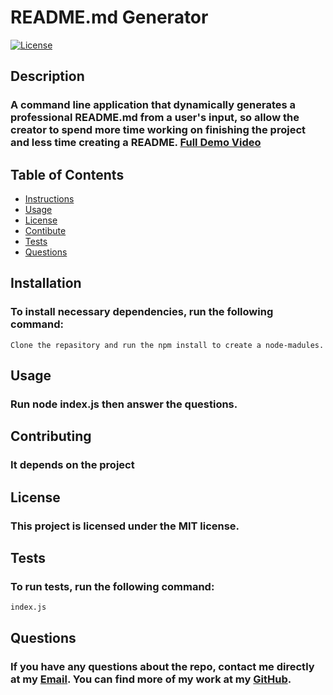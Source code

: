 # **README.md Generator**

[![License](https://img.shields.io/badge/License-MIT-blue.svg)](https://opensource.org/licenses/MIT)

## Description
### A command line application that dynamically generates a professional README.md from a user's input, so allow the creator to spend more time working on finishing the project and less time creating a README. [Full Demo Video](https://drive.google.com/file/d/1ufmDXTfcrsYziI7gU-a8jKqeVNMyOanw/view)
## Table of Contents
- [Instructions](#instructions)
- [Usage](#usage)
- [License](#license)
- [Contibute](#contibute)
- [Tests](#tests)
- [Questions](#questions)
## Installation
### To install necessary dependencies, run the following command: 
```
Clone the repasitory and run the npm install to create a node-madules.
```
## Usage
### Run node index.js then answer the questions.
## Contributing
### It depends on the project
## License
### This project is licensed under the MIT license.

## Tests
### To run tests, run the following command: 
 ``` 
index.js
 ```
## Questions
### If you have any questions about the repo, contact me directly at my [Email](mailto:shadysaleh01@gmail.com). You can find more of my work at my [GitHub](https://github.com/shadysaleh01).

